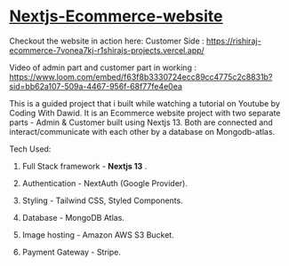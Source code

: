 # [Nextjs-Ecommerce-website](https://www.loom.com/embed/f63f8b3330724ecc89cc4775c2c8831b?sid=bb62a107-509a-4467-956f-68f77fe4e0ea)
Checkout the website in action here: 
Customer Side : https://rishiraj-ecommerce-7vonea7kj-r1shirajs-projects.vercel.app/

Video of admin part and customer part in working :
https://www.loom.com/embed/f63f8b3330724ecc89cc4775c2c8831b?sid=bb62a107-509a-4467-956f-68f77fe4e0ea

This is a guided project that i built while watching a tutorial on Youtube by Coding With Dawid. It is an Ecommerce website project with two separate parts - Admin & Customer built using Nextjs 13. Both are connected and interact/communicate with each other by a database on Mongodb-atlas.


Tech Used: 

1) Full Stack framework - **Nextjs 13** .

2) Authentication - NextAuth (Google Provider).

3) Styling - Tailwind CSS, Styled Components.

4) Database - MongoDB Atlas.

5) Image hosting - Amazon AWS S3 Bucket.

6) Payment Gateway - Stripe.

